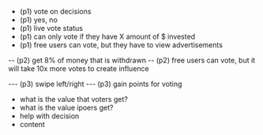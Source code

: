 
- (p1) vote on decisions
- (p1) yes, no
- (p1) live vote status
- (p1) can only vote if they have X amount of $ invested
- (p1) free users can vote, but they have to view advertisements

-- (p2) get 8% of money that is withdrawn
-- (p2) free users can vote, but it will take 10x more votes to create influence

--- (p3) swipe left/right
--- (p3) gain points for voting



- what is the value that voters get?
- what is the value ipoers get?
- help with decision
- content

